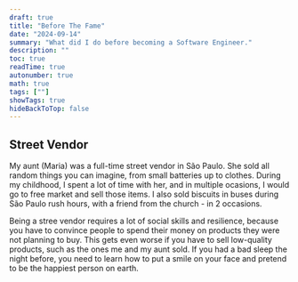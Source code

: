 ```yaml
---
draft: true
title: "Before The Fame"
date: "2024-09-14"
summary: "What did I do before becoming a Software Engineer."
description: ""
toc: true
readTime: true
autonumber: true
math: true
tags: [""]
showTags: true
hideBackToTop: false
---
```


## Street Vendor
My aunt (Maria) was a full-time street vendor in São Paulo. She sold all random things you can imagine, from small batteries up to clothes. During my childhood, I spent a lot of time with her, and in multiple ocasions, I would go to free market and sell those items. I also sold biscuits in buses during São Paulo rush hours, with a friend from the church - in 2 occasions.

Being a stree vendor requires a lot of social skills and resilience, because you have to convince people to spend their money on products they were not planning to buy. This gets even worse if you have to sell low-quality products, such as the ones me and my aunt sold. If you had a bad sleep the night before, you need to learn how to put a smile on your face and pretend to be the happiest person on earth.
